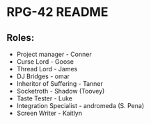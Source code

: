 # RPG-42 README

## Roles:
* Project manager - Conner
* Curse Lord - Goose
* Thread Lord - James
* DJ Bridges - omar
* Inheritor of Suffering - Tanner
* Socketroth - Shadow (Toovey)
* Taste Tester - Luke
* Integration Specialist - andromeda (S. Pena)
* Screen Writer - Kaitlyn
